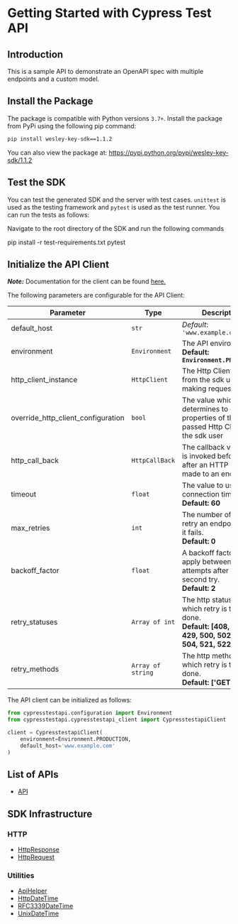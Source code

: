
# Getting Started with Cypress Test API

## Introduction

This is a sample API to demonstrate an OpenAPI spec with multiple endpoints and a custom model.

## Install the Package

The package is compatible with Python versions `3.7+`.
Install the package from PyPi using the following pip command:

```bash
pip install wesley-key-sdk==1.1.2
```

You can also view the package at:
https://pypi.python.org/pypi/wesley-key-sdk/1.1.2

## Test the SDK

You can test the generated SDK and the server with test cases. `unittest` is used as the testing framework and `pytest` is used as the test runner. You can run the tests as follows:

Navigate to the root directory of the SDK and run the following commands


pip install -r test-requirements.txt
pytest


## Initialize the API Client

**_Note:_** Documentation for the client can be found [here.](https://www.github.com/ZahraN444/wesley-key-python-sdk/tree/1.1.2/doc/client.md)

The following parameters are configurable for the API Client:

| Parameter | Type | Description |
|  --- | --- | --- |
| default_host | `str` | *Default*: `'www.example.com'` |
| environment | `Environment` | The API environment. <br> **Default: `Environment.PRODUCTION`** |
| http_client_instance | `HttpClient` | The Http Client passed from the sdk user for making requests |
| override_http_client_configuration | `bool` | The value which determines to override properties of the passed Http Client from the sdk user |
| http_call_back | `HttpCallBack` | The callback value that is invoked before and after an HTTP call is made to an endpoint |
| timeout | `float` | The value to use for connection timeout. <br> **Default: 60** |
| max_retries | `int` | The number of times to retry an endpoint call if it fails. <br> **Default: 0** |
| backoff_factor | `float` | A backoff factor to apply between attempts after the second try. <br> **Default: 2** |
| retry_statuses | `Array of int` | The http statuses on which retry is to be done. <br> **Default: [408, 413, 429, 500, 502, 503, 504, 521, 522, 524]** |
| retry_methods | `Array of string` | The http methods on which retry is to be done. <br> **Default: ['GET', 'PUT']** |

The API client can be initialized as follows:

```python
from cypresstestapi.configuration import Environment
from cypresstestapi.cypresstestapi_client import CypresstestapiClient

client = CypresstestapiClient(
    environment=Environment.PRODUCTION,
    default_host='www.example.com'
)
```

## List of APIs

* [API](https://www.github.com/ZahraN444/wesley-key-python-sdk/tree/1.1.2/doc/controllers/api.md)

## SDK Infrastructure

### HTTP

* [HttpResponse](https://www.github.com/ZahraN444/wesley-key-python-sdk/tree/1.1.2/doc/http-response.md)
* [HttpRequest](https://www.github.com/ZahraN444/wesley-key-python-sdk/tree/1.1.2/doc/http-request.md)

### Utilities

* [ApiHelper](https://www.github.com/ZahraN444/wesley-key-python-sdk/tree/1.1.2/doc/api-helper.md)
* [HttpDateTime](https://www.github.com/ZahraN444/wesley-key-python-sdk/tree/1.1.2/doc/http-date-time.md)
* [RFC3339DateTime](https://www.github.com/ZahraN444/wesley-key-python-sdk/tree/1.1.2/doc/rfc3339-date-time.md)
* [UnixDateTime](https://www.github.com/ZahraN444/wesley-key-python-sdk/tree/1.1.2/doc/unix-date-time.md)


